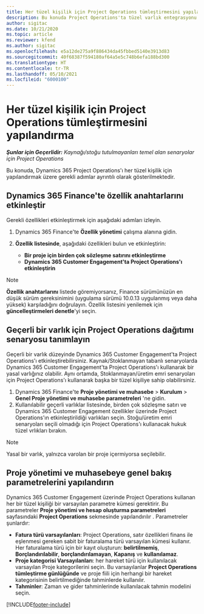 ```yaml
---
title: Her tüzel kişilik için Project Operations tümleştirmesini yapılandırma
description: Bu konuda Project Operations'ta tüzel varlık entegrasyonu ayarlama hakkında bilgi sağlanır.
author: sigitac
ms.date: 10/21/2020
ms.topic: article
ms.reviewer: kfend
ms.author: sigitac
ms.openlocfilehash: e5a12de275a9f886434da45fbbed5140e3913d83
ms.sourcegitcommit: 40f68387f594180af64a5e5c748b6efa188bd300
ms.translationtype: HT
ms.contentlocale: tr-TR
ms.lasthandoff: 05/10/2021
ms.locfileid: "6000100"
---
```

# <a name="configure-project-operations-integration-per-legal-entity"></a>Her tüzel kişilik için Project Operations tümleştirmesini yapılandırma 

_**Şunlar için Geçerlidir:** Kaynağı/stoğu tutulmayanları temel alan senaryolar için Project Operations_

Bu konuda, Dynamics 365 Project Operations'ı her tüzel kişilik için yapılandırmak üzere gerekli adımlar ayrıntılı olarak gösterilmektedir.

## <a name="enable-feature-keys-in-dynamics-365-finance"></a>Dynamics 365 Finance'te özellik anahtarlarını etkinleştir

Gerekli özellikleri etkinleştirmek için aşağıdaki adımları izleyin.

1. Dynamics 365 Finance'te **Özellik yönetimi** çalışma alanına gidin.
2. **Özellik listesinde**, aşağıdaki özellikleri bulun ve etkinleştirin:
  
    - **Bir proje için birden çok sözleşme satırını etkinleştirme**
    - **Dynamics 365 Customer Engagement'ta Project Operations'ı etkinleştirin**

> [!NOTE]
> **Özellik anahtarlarını** listede göremiyorsanız, Finance sürümünüzün en düşük sürüm gereksinimini (uygulama sürümü 10.0.13 uygulanmış veya daha yüksek) karşıladığını doğrulayın. Özellik listesini yenilemek için **güncelleştirmeleri denetle**'yi seçin.

## <a name="define-the-project-operations-deployment-scenario-for-a-legal-entity"></a>Geçerli bir varlık için Project Operations dağıtımı senaryosu tanımlayın

Geçerli bir varlık düzeyinde Dynamics 365 Customer Engagement'ta Project Operations'ı etkinleştirebilirsiniz. Kaynak/Stoklanmayan tabanlı senaryolarda Dynamics 365 Customer Engagement'ta Project Operations'ı kullanarak bir yasal varlığınız olabilir. Aynı ortamda, Stoklanmayan/üretim emri senaryoları için Project Operations'ı kullanarak başka bir tüzel kişiliye sahip olabilirsiniz.

1. Dynamics 365 Finance'te **Proje yönetimi ve muhasebe** > **Kurulum** > **Genel Proje yönetimi ve muhasebe parametreleri** 'ne gidin.
2. Kullanılabilir geçerli varlıklar listesinde, birden çok sözleşme satırı ve Dynamics 365 Customer Engagement özellikler üzerinde Project Operations'ın etkinleştirildiği varlıkları seçin. Stoğu/üretim emri senaryoları seçili olmadığı için Project Operations'ı kullanacak hukuk tüzel vrlıkları bırakın.

> [!NOTE]
> Yasal bir varlık, yalnızca varolan bir proje içermiyorsa seçilebilir.

## <a name="configure-project-management-and-accounting-parameters"></a>Proje yönetimi ve muhasebeye genel bakış parametrelerini yapılandırın

Dynamics 365 Customer Engagement üzerinde Project Operations kullanan her bir tüzel kişiliği bir varsayılan parametre kümesi gerektirir. Bu parametreler **Proje yönetimi ve hesap oluşturma parametreleri** sayfasındaki **Project Operations** sekmesinde yapılandırılır . Parametreler şunlardır:

  - **Fatura türü varsayılanları**: Project Operations, satır özellikleri finans ile eşlenmesi gereken sabit bir faturalama türü varsayılan kümesi kullanır. Her faturalama türü için bir kayıt oluşturun: **belirtilmemiş**, **Borçlandırılabilir**, **borçlandırılamayan**, **Kapanış** ve **kullanılamaz**.
  - **Proje kategorisi Varsayılanları**: her hareket türü için kullanılacak varsayılan Proje kategorilerini seçin. Bu varsayılanlar **Project Operations tümleştirme günlüğünde** ve proje fiili için herhangi bir hareket kategorisinin belirtilmediğinde tahminlerde kullanılır.
  - **Tahminler**: Zaman ve gider tahminlerinde kullanılacak tahmin modelini seçin.


[!INCLUDE[footer-include](../includes/footer-banner.md)]